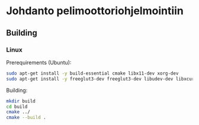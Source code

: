 # Johdanto pelimoottoriohjelmointiin

## Building
### Linux
Prerequirements (Ubuntu):
```bash
sudo apt-get install -y build-essential cmake libx11-dev xorg-dev
sudo apt-get install -y freeglut3-dev freeglut3-dev libudev-dev libxcursor-dev libxi-dev libxinerama-dev libxrandr-dev libfreetype6-dev libopenal-dev libvorbis-dev libflac-dev 
```
Building:
```bash
mkdir build
cd build
cmake ../
cmake --build .
```
